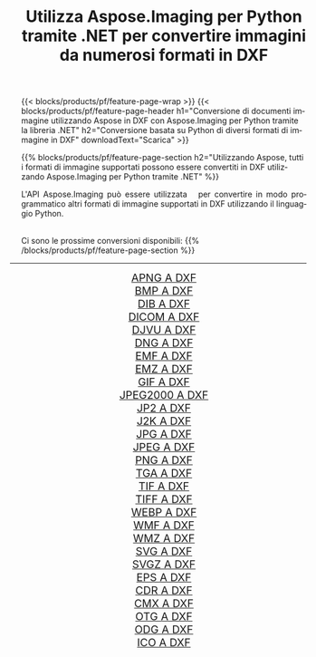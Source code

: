 ﻿---
title: Utilizza Aspose.Imaging per Python tramite .NET per convertire immagini da numerosi formati in DXF 
weight: 3920
url: /it/python-net/conversion/to/dxf 
lang: it
langdirlevel: 2
locales: zh-hans,ja,it,ru,de,es,fr,nl,id,lt,pl,pt,vi,tr,ko,zh-hant,ar,hi,th,sv,cs,uk,he
description: Puoi utilizzare Aspose.Imaging per Python tramite la libreria .NET per convertire da una varietà di formati in DXF
---

{{< blocks/products/pf/feature-page-wrap >}}
{{< blocks/products/pf/feature-page-header h1="Conversione di documenti immagine utilizzando Aspose in DXF con Aspose.Imaging per Python tramite la libreria .NET" h2="Conversione basata su Python di diversi formati di immagine in DXF" downloadText="Scarica" >}}


{{% blocks/products/pf/feature-page-section  h2="Utilizzando Aspose, tutti i formati di immagine supportati possono essere convertiti in DXF utilizzando Aspose.Imaging per Python tramite .NET" %}}
<p align=justify>L'API Aspose.Imaging può essere utilizzata   per convertire in modo programmatico altri formati di immagine supportati in DXF utilizzando il linguaggio Python.</p>
<br/>
Ci sono le prossime conversioni disponibili:
{{% /blocks/products/pf/feature-page-section %}}
<div class="container-fluid productfamilypage bg-gray">
    <div class="convertypes bg-gray agp-content section">
        <div class="container">
		<hr style="margin-left:-20px;"/>
		<div class="row other-converters" style="gap: 10px;font-size: 19px;text-align:center;">
		    <div class='col-md-2 other-converter remove-lp remove-rp'><a href="/imaging/it/python-net/conversion/apng-to-dxf" style="padding:15px;">APNG A DXF</a></div>
<div class='col-md-2 other-converter remove-lp remove-rp'><a href="/imaging/it/python-net/conversion/bmp-to-dxf" style="padding:15px;">BMP A DXF</a></div>
<div class='col-md-2 other-converter remove-lp remove-rp'><a href="/imaging/it/python-net/conversion/dib-to-dxf" style="padding:15px;">DIB A DXF</a></div>
<div class='col-md-2 other-converter remove-lp remove-rp'><a href="/imaging/it/python-net/conversion/dicom-to-dxf" style="padding:15px;">DICOM A DXF</a></div>
<div class='col-md-2 other-converter remove-lp remove-rp'><a href="/imaging/it/python-net/conversion/djvu-to-dxf" style="padding:15px;">DJVU A DXF</a></div>
<div class='col-md-2 other-converter remove-lp remove-rp'><a href="/imaging/it/python-net/conversion/dng-to-dxf" style="padding:15px;">DNG A DXF</a></div>
<div class='col-md-2 other-converter remove-lp remove-rp'><a href="/imaging/it/python-net/conversion/emf-to-dxf" style="padding:15px;">EMF A DXF</a></div>
<div class='col-md-2 other-converter remove-lp remove-rp'><a href="/imaging/it/python-net/conversion/emz-to-dxf" style="padding:15px;">EMZ A DXF</a></div>
<div class='col-md-2 other-converter remove-lp remove-rp'><a href="/imaging/it/python-net/conversion/gif-to-dxf" style="padding:15px;">GIF A DXF</a></div>
<div class='col-md-2 other-converter remove-lp remove-rp'><a href="/imaging/it/python-net/conversion/jpeg2000-to-dxf" style="padding:15px;">JPEG2000 A DXF</a></div>
<div class='col-md-2 other-converter remove-lp remove-rp'><a href="/imaging/it/python-net/conversion/jp2-to-dxf" style="padding:15px;">JP2 A DXF</a></div>
<div class='col-md-2 other-converter remove-lp remove-rp'><a href="/imaging/it/python-net/conversion/j2k-to-dxf" style="padding:15px;">J2K A DXF</a></div>
<div class='col-md-2 other-converter remove-lp remove-rp'><a href="/imaging/it/python-net/conversion/jpg-to-dxf" style="padding:15px;">JPG A DXF</a></div>
<div class='col-md-2 other-converter remove-lp remove-rp'><a href="/imaging/it/python-net/conversion/jpeg-to-dxf" style="padding:15px;">JPEG A DXF</a></div>
<div class='col-md-2 other-converter remove-lp remove-rp'><a href="/imaging/it/python-net/conversion/png-to-dxf" style="padding:15px;">PNG A DXF</a></div>
<div class='col-md-2 other-converter remove-lp remove-rp'><a href="/imaging/it/python-net/conversion/tga-to-dxf" style="padding:15px;">TGA A DXF</a></div>
<div class='col-md-2 other-converter remove-lp remove-rp'><a href="/imaging/it/python-net/conversion/tif-to-dxf" style="padding:15px;">TIF A DXF</a></div>
<div class='col-md-2 other-converter remove-lp remove-rp'><a href="/imaging/it/python-net/conversion/tiff-to-dxf" style="padding:15px;">TIFF A DXF</a></div>
<div class='col-md-2 other-converter remove-lp remove-rp'><a href="/imaging/it/python-net/conversion/webp-to-dxf" style="padding:15px;">WEBP A DXF</a></div>
<div class='col-md-2 other-converter remove-lp remove-rp'><a href="/imaging/it/python-net/conversion/wmf-to-dxf" style="padding:15px;">WMF A DXF</a></div>
<div class='col-md-2 other-converter remove-lp remove-rp'><a href="/imaging/it/python-net/conversion/wmz-to-dxf" style="padding:15px;">WMZ A DXF</a></div>
<div class='col-md-2 other-converter remove-lp remove-rp'><a href="/imaging/it/python-net/conversion/svg-to-dxf" style="padding:15px;">SVG A DXF</a></div>
<div class='col-md-2 other-converter remove-lp remove-rp'><a href="/imaging/it/python-net/conversion/svgz-to-dxf" style="padding:15px;">SVGZ A DXF</a></div>
<div class='col-md-2 other-converter remove-lp remove-rp'><a href="/imaging/it/python-net/conversion/eps-to-dxf" style="padding:15px;">EPS A DXF</a></div>
<div class='col-md-2 other-converter remove-lp remove-rp'><a href="/imaging/it/python-net/conversion/cdr-to-dxf" style="padding:15px;">CDR A DXF</a></div>
<div class='col-md-2 other-converter remove-lp remove-rp'><a href="/imaging/it/python-net/conversion/cmx-to-dxf" style="padding:15px;">CMX A DXF</a></div>
<div class='col-md-2 other-converter remove-lp remove-rp'><a href="/imaging/it/python-net/conversion/otg-to-dxf" style="padding:15px;">OTG A DXF</a></div>
<div class='col-md-2 other-converter remove-lp remove-rp'><a href="/imaging/it/python-net/conversion/odg-to-dxf" style="padding:15px;">ODG A DXF</a></div>
<div class='col-md-2 other-converter remove-lp remove-rp'><a href="/imaging/it/python-net/conversion/ico-to-dxf" style="padding:15px;">ICO A DXF</a></div>
                </div>
        </div>
    </div>
</div>
<br/>


